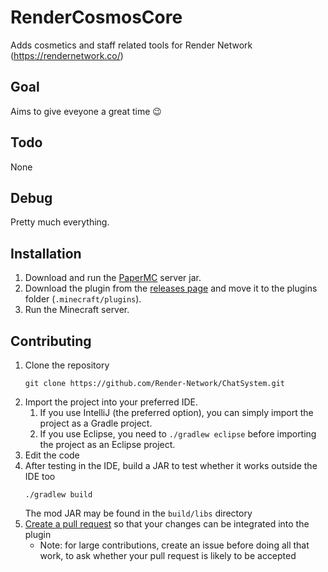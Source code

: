 # RenderCosmosCore
Adds cosmetics and staff related tools for Render Network (https://rendernetwork.co/)

## Goal
Aims to give eveyone a great time 😉

## Todo
None

## Debug
Pretty much everything.

## Installation
1. Download and run the [PaperMC](https://papermc.io/) server jar.
1. Download the plugin from the [releases page](https://github.com/Render-Network/ChatSystem/releases)
   and move it to the plugins folder (`.minecraft/plugins`).
1. Run the Minecraft server.

## Contributing
1. Clone the repository
   ```
   git clone https://github.com/Render-Network/ChatSystem.git
   ```
1. Import the project into your preferred IDE.
    1. If you use IntelliJ (the preferred option), you can simply import the project as a Gradle project.
    1. If you use Eclipse, you need to `./gradlew eclipse` before importing the project as an Eclipse project.
1. Edit the code
1. After testing in the IDE, build a JAR to test whether it works outside the IDE too
   ```
   ./gradlew build
   ```
   The mod JAR may be found in the `build/libs` directory
1. [Create a pull request](https://help.github.com/en/articles/creating-a-pull-request)
   so that your changes can be integrated into the plugin
    - Note: for large contributions, create an issue before doing all that
      work, to ask whether your pull request is likely to be accepted
